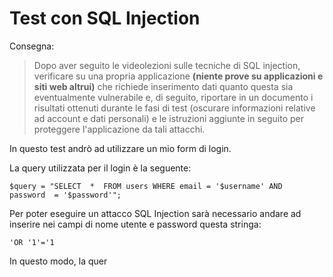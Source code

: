 

# Test con SQL Injection

Consegna: 

> Dopo aver seguito le videolezioni sulle tecniche di SQL injection, verificare su una propria applicazione **(niente prove su applicazioni e siti web altrui)** che richiede inserimento dati quanto questa sia eventualmente vulnerabile e, di seguito, riportare in un documento i risultati ottenuti durante le fasi di test (oscurare informazioni relative ad account e dati personali) e le istruzioni aggiunte in seguito per proteggere l'applicazione da tali attacchi.

In questo test andrò ad utilizzare un mio form di login.

La query utilizzata per il login è la seguente:

    $query = "SELECT  *  FROM users WHERE email = '$username' AND  password  = '$password'";

Per poter eseguire un attacco SQL Injection sarà necessario andare ad inserire nei campi di nome utente e password questa stringa:

    'OR '1'='1

In questo modo, la quer
<!--stackedit_data:
eyJoaXN0b3J5IjpbNzY4MzczNzI0XX0=
-->